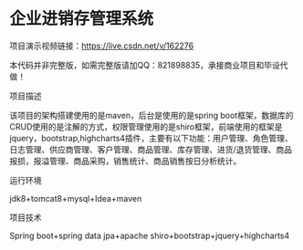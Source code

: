 # 企业进销存管理系统

项目演示视频链接：https://live.csdn.net/v/162276

本代码并非完整版，如需完整版请加QQ：821898835，承接商业项目和毕设代做！

项目描述

该项目的架构搭建使用的是maven，后台是使用的是spring boot框架，数据库的CRUD使用的是注解的方式，权限管理使用的是shiro框架，前端使用的框架是jquery，bootstrap,highcharts4插件，主要有以下功能：用户管理、角色管理、日志管理、供应商管理、客户管理、商品管理、库存管理、进货/退货管理、商品报损，报溢管理、商品采购，销售统计、商品销售按日分析统计。

运行环境

jdk8+tomcat8+mysql+Idea+maven

项目技术

Spring boot+spring data jpa+apache shiro+bootstrap+jquery+highcharts4


